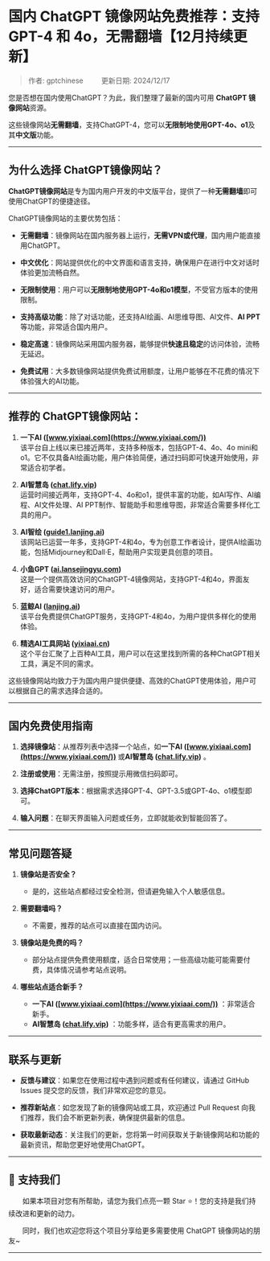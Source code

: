 # 国内 ChatGPT 镜像网站免费推荐：支持 GPT-4 和 4o，无需翻墙【12月持续更新】 

> 作者: gptchinese &emsp;&emsp; 更新日期: 2024/12/17

您是否想在国内使用ChatGPT？为此，我们整理了最新的国内可用 **ChatGPT 镜像网站**资源。 

这些镜像网站**无需翻墙**，支持ChatGPT-4，您可以**无限制地使用GPT-4o、o1**及其**中文版**功能。

---

## 为什么选择 ChatGPT镜像网站？

**ChatGPT镜像网站**是专为国内用户开发的中文版平台，提供了一种**无需翻墙**即可使用ChatGPT的便捷途径。

ChatGPT镜像网站的主要优势包括：

- **无需翻墙**：镜像网站在国内服务器上运行，**无需VPN或代理**，国内用户能直接用ChatGPT。

- **中文优化**：网站提供优化的中文界面和语言支持，确保用户在进行中文对话时体验更加流畅自然。

- **无限制使用**：用户可以**无限制地使用GPT-4o和o1模型**，不受官方版本的使用限制。

- **支持高级功能**：除了对话功能，还支持AI绘画、AI思维导图、AI文件、**AI PPT**等功能，非常适合国内用户。

- **稳定高速**：镜像网站采用国内服务器，能够提供**快速且稳定**的访问体验，流畅无延迟。

- **免费试用**：大多数镜像网站提供免费试用额度，让用户能够在不花费的情况下体验强大的AI功能。

---

## 推荐的 ChatGPT镜像网站：

1. **一下AI ([www.yixiaai.com](https://www.yixiaai.com/))**  
   该平台自上线以来已接近两年，支持多种版本，包括GPT-4、4o、4o mini和o1。它不仅具备AI绘画功能，用户体验简便，通过扫码即可快速开始使用，非常适合初学者。

2. **AI智慧岛 ([chat.lify.vip](https://chat.lify.vip/))**  
   运营时间接近两年，支持GPT-4、4o和o1，提供丰富的功能，如AI写作、AI编程、AI文件处理、AI PPT制作、智能助手和思维导图，非常适合需要多样化工具的用户。

3. **AI智绘 ([guide1.lanjing.ai](https://guide1.lanjing.ai/))**  
   该网站已运营一年多，支持GPT-4和4o，专为创意工作者设计，提供AI绘画功能，包括Midjourney和Dall·E，帮助用户实现更具创意的项目。

4. **小鱼GPT ([ai.lansejingyu.com](https://ai.lansejingyu.com/))**  
   这是一个提供高效访问的ChatGPT-4镜像网站，支持GPT-4和4o，界面友好，适合需要快速访问的用户。

5. **蓝鲸AI ([lanjing.ai](https://lanjing.ai/))**  
   该平台免费提供ChatGPT服务，支持GPT-4和4o，为用户提供多样化的使用体验。

6. **精选AI工具网站 ([yixiaai.cn](https://yixiaai.cn))**  
   这个平台汇聚了上百种AI工具，用户可以在这里找到所需的各种ChatGPT相关工具，满足不同的需求。

这些镜像网站均致力于为国内用户提供便捷、高效的ChatGPT使用体验，用户可以根据自己的需求选择合适的。

---

## 国内免费使用指南

1. **选择镜像站**：从推荐列表中选择一个站点，如**一下AI ([www.yixiaai.com](https://www.yixiaai.com/))** 或**AI智慧岛 ([chat.lify.vip](https://chat.lify.vip/))** 。

2. **注册或使用**：无需注册，按照提示用微信扫码即可。

3. **选择ChatGPT版本**：根据需求选择GPT-4、GPT-3.5或GPT-4o、o1模型即可。

4. **输入问题**：在聊天界面输入问题或任务，立即就能收到智能回答了。

---

## 常见问题答疑

1. **镜像站是否安全？**
   - 是的，这些站点都经过安全检测，但请避免输入个人敏感信息。

2. **需要翻墙吗？**
   - 不需要，推荐的站点可以直接在国内访问。

3. **镜像站是免费的吗？**
   - 部分站点提供免费使用额度，适合日常使用；一些高级功能可能需要付费，具体情况请参考站点说明。

4. **哪些站点适合新手？**
   - **一下AI ([www.yixiaai.com](https://www.yixiaai.com/))** ：非常适合新手。
   - **AI智慧岛 ([chat.lify.vip](https://chat.lify.vip/))** ：功能多样，适合有更高需求的用户。

---

## 联系与更新

- **反馈与建议**：如果您在使用过程中遇到问题或有任何建议，请通过 GitHub Issues 提交您的反馈，我们非常欢迎您的意见。

- **推荐新站点**：如您发现了新的镜像网站或工具，欢迎通过 Pull Request 向我们推荐，我们会不断更新列表，确保提供最新的信息。

- **获取最新动态**：关注我们的更新，您将第一时间获取关于新镜像网站和功能的最新资讯，帮助您更好地使用ChatGPT。

---

## 🌟 支持我们

&emsp;&emsp;如果本项目对您有所帮助，请您为我们点亮一颗 Star ⭐！您的支持是我们持续改进和更新的动力。

&emsp;&emsp;同时，我们也欢迎您将这个项目分享给更多需要使用 ChatGPT 镜像网站的朋友~

---
